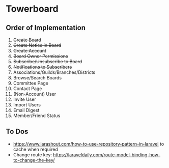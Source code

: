 # Towerboard

## Order of Implementation

1. ~~Create Board~~
0. ~~Create Notice in Board~~
0. ~~Create Account~~
0. ~~Board Owner Permissions~~
0. ~~Subscribe/Unsubscribe to Board~~
0. ~~Notifications to Subscribers~~
0. Associations/Guilds/Branches/Districts
0. Browse/Search Boards
0. Committee Page
0. Contact Page
0. (Non-Account) User
0. Invite User
0. Import Users
0. Email Digest
0. Member/Friend Status

## To Dos

* https://www.larashout.com/how-to-use-repository-pattern-in-laravel to cache when required
* Change route key: https://laraveldaily.com/route-model-binding-how-to-change-the-key/
